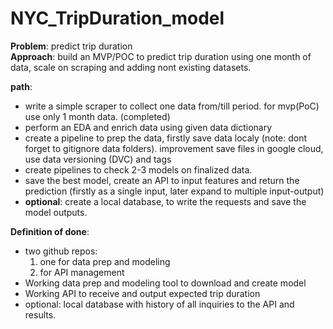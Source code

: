 # NYC_TripDuration_model

**Problem**: predict trip duration  
**Approach**: build an MVP/POC to predict trip duration using one month of data, scale on scraping and adding nont existing datasets.

  
**path**:  
- write a simple scraper to collect one data from/till period. for mvp(PoC) use only 1 month data.  (completed)
- perform an EDA and enrich data using given data dictionary
- create a pipeline to prep the data, firstly save data localy (note: dont forget to gitignore data folders). improvement save files in google cloud, use data versioning (DVC) and tags
- create pipelines to check 2-3 models on finalized data.
- save the best model, create an API to input features and return the prediction (firstly as a single input, later expand to multiple input-output)
- **optional**: create a local database, to write the requests and save the model outputs.

**Definition of done**:  
- two github repos:
    1. one for data prep and modeling
    2. for API management
- Working data prep and modeling tool to download and create model
- Working API to receive and output expected trip duration
- optional: local database with history of all inquiries to the API and results.